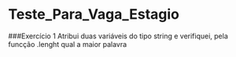 # Teste_Para_Vaga_Estagio

###Exercício 1
Atribui duas variáveis do tipo string e verifiquei, pela funcção .lenght qual a maior palavra 
